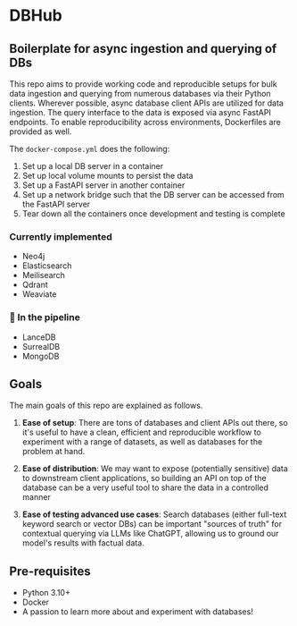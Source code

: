 # DBHub

## Boilerplate for async ingestion and querying of DBs

This repo aims to provide working code and reproducible setups for bulk data ingestion and querying from numerous databases via their Python clients. Wherever possible, async database client APIs are utilized for data ingestion. The query interface to the data is exposed via async FastAPI endpoints. To enable reproducibility across environments, Dockerfiles are provided as well.

The `docker-compose.yml` does the following:
1. Set up a local DB server in a container
2. Set up local volume mounts to persist the data
3. Set up a FastAPI server in another container
4. Set up a network bridge such that the DB server can be accessed from the FastAPI server
5. Tear down all the containers once development and testing is complete

### Currently implemented
* Neo4j
* Elasticsearch
* Meilisearch
* Qdrant
* Weaviate

### 🚧 In the pipeline
* LanceDB
* SurrealDB
* MongoDB


## Goals

The main goals of this repo are explained as follows.

1. **Ease of setup**: There are tons of databases and client APIs out there, so it's useful to have a clean, efficient and reproducible workflow to experiment with a range of datasets, as well as databases for the problem at hand.

2. **Ease of distribution**: We may want to expose (potentially sensitive) data to downstream client applications, so building an API on top of the database can be a very useful tool to share the data in a controlled manner

3. **Ease of testing advanced use cases**: Search databases (either full-text keyword search or vector DBs) can be important "sources of truth" for contextual querying via LLMs like ChatGPT, allowing us to ground our model's results with factual data.


## Pre-requisites

* Python 3.10+
* Docker
* A passion to learn more about and experiment with databases!
